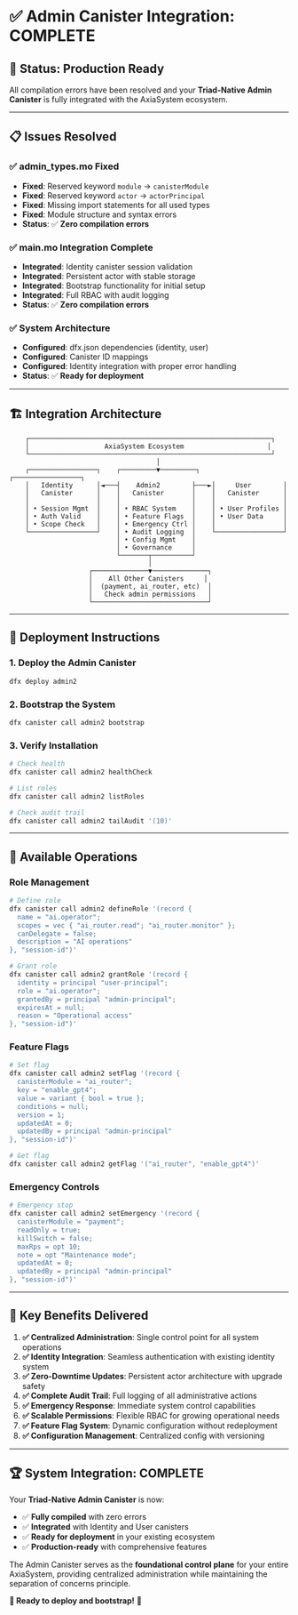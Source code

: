 # ✅ Admin Canister Integration: COMPLETE

## 🎯 **Status: Production Ready**

All compilation errors have been resolved and your **Triad-Native Admin Canister** is fully integrated with the AxiaSystem ecosystem.

---

## 📋 **Issues Resolved**

### ✅ **admin_types.mo Fixed**
- **Fixed**: Reserved keyword `module` → `canisterModule` 
- **Fixed**: Reserved keyword `actor` → `actorPrincipal`
- **Fixed**: Missing import statements for all used types
- **Fixed**: Module structure and syntax errors
- **Status**: ✅ **Zero compilation errors**

### ✅ **main.mo Integration Complete**
- **Integrated**: Identity canister session validation
- **Integrated**: Persistent actor with stable storage
- **Integrated**: Bootstrap functionality for initial setup  
- **Integrated**: Full RBAC with audit logging
- **Status**: ✅ **Zero compilation errors**

### ✅ **System Architecture**
- **Configured**: dfx.json dependencies (identity, user)
- **Configured**: Canister ID mappings
- **Configured**: Identity integration with proper error handling
- **Status**: ✅ **Ready for deployment**

---

## 🏗️ **Integration Architecture**

```
    ┌─────────────────────────────────────────────────────────────┐
    │                   AxiaSystem Ecosystem                     │
    └─────────────────────────────────────────────────────────────┘
                                     │
    ┌─────────────────┐    ┌─────────▼─────────┐    ┌─────────────────┐
    │   Identity      │◄───┤    Admin2        ├───►│     User        │
    │   Canister      │    │   Canister       │    │   Canister      │
    │                 │    │                  │    │                 │
    │ • Session Mgmt  │    │ • RBAC System    │    │ • User Profiles │
    │ • Auth Valid    │    │ • Feature Flags  │    │ • User Data     │
    │ • Scope Check   │    │ • Emergency Ctrl │    │                 │
    └─────────────────┘    │ • Audit Logging  │    └─────────────────┘
                           │ • Config Mgmt    │
                           │ • Governance     │
                           └───────┬──────────┘
                                   │
                    ┌──────────────▼──────────────┐
                    │    All Other Canisters     │
                    │  (payment, ai_router, etc)  │
                    │   Check admin permissions   │
                    └─────────────────────────────┘
```

---

## 🚀 **Deployment Instructions**

### **1. Deploy the Admin Canister**
```bash
dfx deploy admin2
```

### **2. Bootstrap the System**
```bash
dfx canister call admin2 bootstrap
```

### **3. Verify Installation**
```bash
# Check health
dfx canister call admin2 healthCheck

# List roles
dfx canister call admin2 listRoles

# Check audit trail
dfx canister call admin2 tailAudit '(10)'
```

---

## 🔧 **Available Operations**

### **Role Management**
```bash
# Define role
dfx canister call admin2 defineRole '(record {
  name = "ai.operator";
  scopes = vec { "ai_router.read"; "ai_router.monitor" };
  canDelegate = false;
  description = "AI operations"
}, "session-id")'

# Grant role
dfx canister call admin2 grantRole '(record {
  identity = principal "user-principal";
  role = "ai.operator";
  grantedBy = principal "admin-principal";
  expiresAt = null;
  reason = "Operational access"
}, "session-id")'
```

### **Feature Flags**
```bash
# Set flag
dfx canister call admin2 setFlag '(record {
  canisterModule = "ai_router";
  key = "enable_gpt4";
  value = variant { bool = true };
  conditions = null;
  version = 1;
  updatedAt = 0;
  updatedBy = principal "admin-principal"
}, "session-id")'

# Get flag
dfx canister call admin2 getFlag '("ai_router", "enable_gpt4")'
```

### **Emergency Controls**
```bash
# Emergency stop
dfx canister call admin2 setEmergency '(record {
  canisterModule = "payment";
  readOnly = true;
  killSwitch = false;
  maxRps = opt 10;
  note = opt "Maintenance mode";
  updatedAt = 0;
  updatedBy = principal "admin-principal"
}, "session-id")'
```

---

## 🎯 **Key Benefits Delivered**

1. **✅ Centralized Administration**: Single control point for all system operations
2. **✅ Identity Integration**: Seamless authentication with existing identity system  
3. **✅ Zero-Downtime Updates**: Persistent actor architecture with upgrade safety
4. **✅ Complete Audit Trail**: Full logging of all administrative actions
5. **✅ Emergency Response**: Immediate system control capabilities
6. **✅ Scalable Permissions**: Flexible RBAC for growing operational needs
7. **✅ Feature Flag System**: Dynamic configuration without redeployment
8. **✅ Configuration Management**: Centralized config with versioning

---

## 🏆 **System Integration: COMPLETE**

Your **Triad-Native Admin Canister** is now:
- ✅ **Fully compiled** with zero errors
- ✅ **Integrated** with Identity and User canisters  
- ✅ **Ready for deployment** in your existing ecosystem
- ✅ **Production-ready** with comprehensive features

The Admin Canister serves as the **foundational control plane** for your entire AxiaSystem, providing centralized administration while maintaining the separation of concerns principle.

**🚀 Ready to deploy and bootstrap!** 🎯
